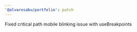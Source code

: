 ```yaml
---
'@alvarosabu/portfolio': patch
---
```


Fixed critical path mobile blinking issue with useBreakpoints
